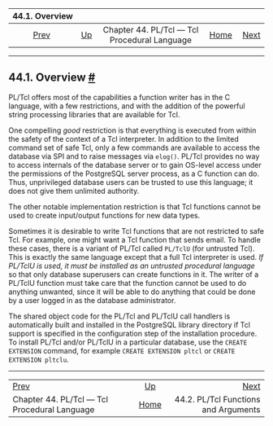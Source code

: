 

|                           44.1. Overview                           |                                                                 |                                              |                                                       |                                                                      |
| :----------------------------------------------------------------: | :-------------------------------------------------------------- | :------------------------------------------: | ----------------------------------------------------: | -------------------------------------------------------------------: |
| [Prev](pltcl.html "Chapter 44. PL/Tcl — Tcl Procedural Language")  | [Up](pltcl.html "Chapter 44. PL/Tcl — Tcl Procedural Language") | Chapter 44. PL/Tcl — Tcl Procedural Language | [Home](index.html "PostgreSQL 17devel Documentation") |  [Next](pltcl-functions.html "44.2. PL/Tcl Functions and Arguments") |

***

## 44.1. Overview [#](#PLTCL-OVERVIEW)

PL/Tcl offers most of the capabilities a function writer has in the C language, with a few restrictions, and with the addition of the powerful string processing libraries that are available for Tcl.

One compelling *good* restriction is that everything is executed from within the safety of the context of a Tcl interpreter. In addition to the limited command set of safe Tcl, only a few commands are available to access the database via SPI and to raise messages via `elog()`. PL/Tcl provides no way to access internals of the database server or to gain OS-level access under the permissions of the PostgreSQL server process, as a C function can do. Thus, unprivileged database users can be trusted to use this language; it does not give them unlimited authority.

The other notable implementation restriction is that Tcl functions cannot be used to create input/output functions for new data types.

Sometimes it is desirable to write Tcl functions that are not restricted to safe Tcl. For example, one might want a Tcl function that sends email. To handle these cases, there is a variant of PL/Tcl called `PL/TclU` (for untrusted Tcl). This is exactly the same language except that a full Tcl interpreter is used. *If PL/TclU is used, it must be installed as an untrusted procedural language* so that only database superusers can create functions in it. The writer of a PL/TclU function must take care that the function cannot be used to do anything unwanted, since it will be able to do anything that could be done by a user logged in as the database administrator.

The shared object code for the PL/Tcl and PL/TclU call handlers is automatically built and installed in the PostgreSQL library directory if Tcl support is specified in the configuration step of the installation procedure. To install PL/Tcl and/or PL/TclU in a particular database, use the `CREATE EXTENSION` command, for example `CREATE EXTENSION pltcl` or `CREATE EXTENSION pltclu`.

***

|                                                                    |                                                                 |                                                                      |
| :----------------------------------------------------------------- | :-------------------------------------------------------------: | -------------------------------------------------------------------: |
| [Prev](pltcl.html "Chapter 44. PL/Tcl — Tcl Procedural Language")  | [Up](pltcl.html "Chapter 44. PL/Tcl — Tcl Procedural Language") |  [Next](pltcl-functions.html "44.2. PL/Tcl Functions and Arguments") |
| Chapter 44. PL/Tcl — Tcl Procedural Language                       |      [Home](index.html "PostgreSQL 17devel Documentation")      |                                 44.2. PL/Tcl Functions and Arguments |
